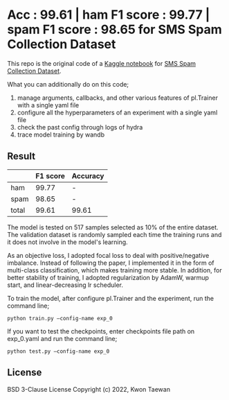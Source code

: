 # Acc : 99.61 | ham F1 score : 99.77 | spam F1 score : 98.65 for SMS Spam Collection Dataset  

This repo is the original code of a [Kaggle notebook](https://www.kaggle.com/datasets/uciml/sms-spam-collection-dataset) for [SMS Spam Collection Dataset](https://www.kaggle.com/code/hotcouscous/acc-99-61-ham-spam-f1-score-99-77-98-65).  

What you can additionally do on this code;  
1. manage arguments, callbacks, and other various features of pl.Trainer with a single yaml file
2. configure all the hyperparameters of an experiment with a single yaml file
3. check the past config through logs of hydra 
4. trace model training by wandb
  
## Result
||F1 score|Accuracy| 
|---|---|---|
|ham|99.77|-|
|spam|98.65|-|
|total|99.61|99.61|

The model is tested on 517 samples selected as 10% of the entire dataset. The validation dataset is randomly sampled each time the training runs and it does not involve in the model's learning.  

As an objective loss, I adopted focal loss to deal with positive/negative imbalance. Instead of following the paper, I implemented it in the form of multi-class classification, which makes training more stable. In addition, for better stability of training, I adopted regularization by AdamW, warmup start, and linear-decreasing lr scheduler.    

To train the model, after configure pl.Trainer and the experiment, run the command line;  
```
python train.py —config-name exp_0
```

If you want to test the checkpoints, enter checkpoints file path on exp_0.yaml and run the command line;  
```
python test.py —config-name exp_0
```

## License
BSD 3-Clause License Copyright (c) 2022, Kwon Taewan

